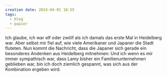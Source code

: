 ```yaml
---
creation date: 2024-04-01 18:55
tags:
  - blog
  - papier
---
```

Ich glaube, ich war elf oder zwölf als ich damals das erste Mal in Heidelberg war. Aber selbst mir fiel auf, wie viele Amerikaner und Japaner die Stadt fluteten.
Nun kommt die Nachricht, dass die Japaner sich gerade ein besonderes Andenken aus Heidelberg mitnehmen: 
Und ich wenn es mir immer sympathisch war, dass Lamy bisher ein Familienunternehmen geblieben war, bin ich doch ziemlich gespannt, was sich aus der Kombination ergeben wird.